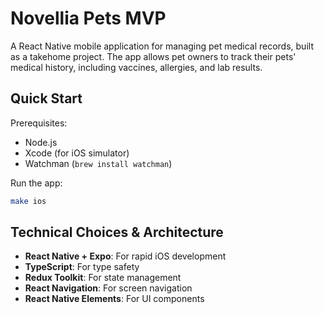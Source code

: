 # Novellia Pets MVP

A React Native mobile application for managing pet medical records, built as a takehome project. The app allows pet owners to track their pets' medical history, including vaccines, allergies, and lab results.

## Quick Start

Prerequisites:

- Node.js
- Xcode (for iOS simulator)
- Watchman (`brew install watchman`)

Run the app:

```bash
make ios
```

## Technical Choices & Architecture

- **React Native + Expo**: For rapid iOS development
- **TypeScript**: For type safety
- **Redux Toolkit**: For state management
- **React Navigation**: For screen navigation
- **React Native Elements**: For UI components
